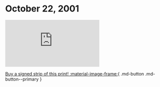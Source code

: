 # October 22, 2001

![](https://www.achewood.com/comic.php?date=10222001)

[Buy a signed strip of this print! :material-image-frame:](https://achewood-holiday-pop-up.myshopify.com/products/strip#10222001){ .md-button .md-button--primary }
